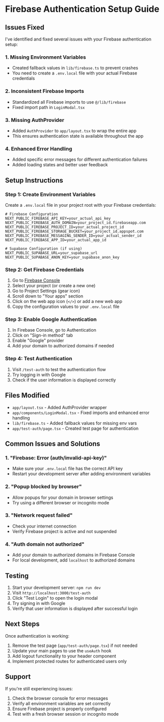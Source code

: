 # Firebase Authentication Setup Guide

## Issues Fixed

I've identified and fixed several issues with your Firebase authentication setup:

### 1. **Missing Environment Variables**
- Created fallback values in `lib/firebase.ts` to prevent crashes
- You need to create a `.env.local` file with your actual Firebase credentials

### 2. **Inconsistent Firebase Imports**
- Standardized all Firebase imports to use `@/lib/firebase`
- Fixed import path in `LoginModal.tsx`

### 3. **Missing AuthProvider**
- Added `AuthProvider` to `app/layout.tsx` to wrap the entire app
- This ensures authentication state is available throughout the app

### 4. **Enhanced Error Handling**
- Added specific error messages for different authentication failures
- Added loading states and better user feedback

## Setup Instructions

### Step 1: Create Environment Variables

Create a `.env.local` file in your project root with your Firebase credentials:

```env
# Firebase Configuration
NEXT_PUBLIC_FIREBASE_API_KEY=your_actual_api_key
NEXT_PUBLIC_FIREBASE_AUTH_DOMAIN=your_project_id.firebaseapp.com
NEXT_PUBLIC_FIREBASE_PROJECT_ID=your_actual_project_id
NEXT_PUBLIC_FIREBASE_STORAGE_BUCKET=your_project_id.appspot.com
NEXT_PUBLIC_FIREBASE_MESSAGING_SENDER_ID=your_actual_sender_id
NEXT_PUBLIC_FIREBASE_APP_ID=your_actual_app_id

# Supabase Configuration (if using)
NEXT_PUBLIC_SUPABASE_URL=your_supabase_url
NEXT_PUBLIC_SUPABASE_ANON_KEY=your_supabase_anon_key
```

### Step 2: Get Firebase Credentials

1. Go to [Firebase Console](https://console.firebase.google.com/)
2. Select your project (or create a new one)
3. Go to Project Settings (gear icon)
4. Scroll down to "Your apps" section
5. Click on the web app icon (`</>`) or add a new web app
6. Copy the configuration values to your `.env.local` file

### Step 3: Enable Google Authentication

1. In Firebase Console, go to Authentication
2. Click on "Sign-in method" tab
3. Enable "Google" provider
4. Add your domain to authorized domains if needed

### Step 4: Test Authentication

1. Visit `/test-auth` to test the authentication flow
2. Try logging in with Google
3. Check if the user information is displayed correctly

## Files Modified

- `app/layout.tsx` - Added AuthProvider wrapper
- `app/components/LoginModal.tsx` - Fixed imports and enhanced error handling
- `lib/firebase.ts` - Added fallback values for missing env vars
- `app/test-auth/page.tsx` - Created test page for authentication

## Common Issues and Solutions

### 1. "Firebase: Error (auth/invalid-api-key)"
- Make sure your `.env.local` file has the correct API key
- Restart your development server after adding environment variables

### 2. "Popup blocked by browser"
- Allow popups for your domain in browser settings
- Try using a different browser or incognito mode

### 3. "Network request failed"
- Check your internet connection
- Verify Firebase project is active and not suspended

### 4. "Auth domain not authorized"
- Add your domain to authorized domains in Firebase Console
- For local development, add `localhost` to authorized domains

## Testing

1. Start your development server: `npm run dev`
2. Visit `http://localhost:3000/test-auth`
3. Click "Test Login" to open the login modal
4. Try signing in with Google
5. Verify that user information is displayed after successful login

## Next Steps

Once authentication is working:

1. Remove the test page (`app/test-auth/page.tsx`) if not needed
2. Update your main pages to use the `useAuth` hook
3. Add logout functionality to your header component
4. Implement protected routes for authenticated users only

## Support

If you're still experiencing issues:

1. Check the browser console for error messages
2. Verify all environment variables are set correctly
3. Ensure Firebase project is properly configured
4. Test with a fresh browser session or incognito mode
